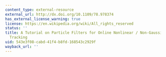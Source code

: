 ```yaml
---
content_type: external-resource
external_url: http://dx.doi.org/10.1109/78.978374
has_external_license_warning: true
license: https://en.wikipedia.org/wiki/All_rights_reserved
status: ''
title: A Tutorial on Particle Filters for Online Nonlinear / Non-Gaussian Bayesian
  Tracking
uid: 543e3f08-cabd-41f4-b8fd-168543c2929f
wayback_url: ''
---
```

